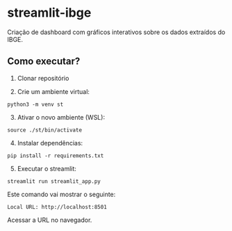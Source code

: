 # streamlit-ibge
Criação de dashboard com gráficos interativos sobre os dados extraídos do IBGE.


## Como executar?

1. Clonar repositório

2. Crie um ambiente virtual:
```
python3 -m venv st
```

3. Ativar o novo ambiente (WSL):
```
source ./st/bin/activate
```

4. Instalar dependências:
```
pip install -r requirements.txt
```

5. Executar o streamlit:
```
streamlit run streamlit_app.py
```
Este comando vai mostrar o seguinte:
```
Local URL: http://localhost:8501
```
Acessar a URL no navegador.